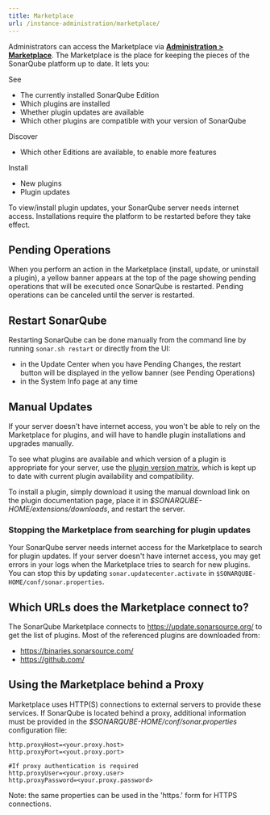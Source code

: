 ```yaml
---
title: Marketplace
url: /instance-administration/marketplace/
---
```


Administrators can access the Marketplace via **[Administration > Marketplace](/#sonarqube-admin#/admin/marketplace)**. The Marketplace is the place for keeping the pieces of the SonarQube platform up to date. It lets you:

See

* The currently installed SonarQube Edition
* Which plugins are installed
* Whether plugin updates are available
* Which other plugins are compatible with your version of SonarQube

Discover

* Which other Editions are available, to enable more features

Install

* New plugins
* Plugin updates

To view/install plugin updates, your SonarQube server needs internet access. Installations require the platform to be restarted before they take effect.

## Pending Operations

When you perform an action in the Marketplace (install, update, or uninstall a plugin), a yellow banner appears at the top of the page showing pending operations that will be executed once SonarQube is restarted. Pending operations can be canceled until the server is restarted.

## Restart SonarQube
Restarting SonarQube can be done manually from the command line by running `sonar.sh restart` or directly from the UI:

* in the Update Center when you have Pending Changes, the restart button will be displayed in the yellow banner (see Pending Operations)
* in the System Info page at any time

## Manual Updates
If your server doesn't have internet access, you won't be able to rely on the Marketplace for plugins, and will have to handle plugin installations and upgrades manually.

To see what plugins are available and which version of a plugin is appropriate for your server, use the [plugin version matrix](/instance-administration/plugin-version-matrix/), which is kept up to date with current plugin availability and compatibility.

To install a plugin, simply download it using the manual download link on the plugin documentation page, place it in _$SONARQUBE-HOME/extensions/downloads_, and restart the server.

### Stopping the Marketplace from searching for plugin updates
Your SonarQube server needs internet access for the Marketplace to search for plugin updates. If your server doesn't have internet access, you may get errors in your logs when the Marketplace tries to search for new plugins. You can stop this by updating `sonar.updatecenter.activate` in `$SONARQUBE-HOME/conf/sonar.properties`.

## Which URLs does the Marketplace connect to?
The SonarQube Marketplace connects to https://update.sonarsource.org/ to get the list of plugins. Most of the referenced plugins are downloaded from:
* https://binaries.sonarsource.com/
* https://github.com/

## Using the Marketplace behind a Proxy
Marketplace uses HTTP(S) connections to external servers to provide these services. If SonarQube is located behind a proxy, additional information must be provided in the _$SONARQUBE-HOME/conf/sonar.properties_ configuration file:
```
http.proxyHost=<your.proxy.host>
http.proxyPort=<yout.proxy.port>

#If proxy authentication is required
http.proxyUser=<your.proxy.user>
http.proxyPassword=<your.proxy.password> 
```
Note: the same properties can be used in the 'https.' form for HTTPS connections.